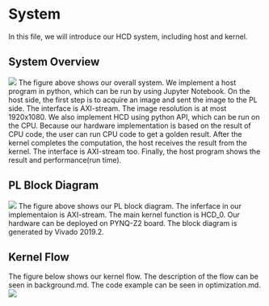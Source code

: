 # System
In this file, we will introduce our HCD system, including host and kernel.
## System Overview
![](https://i.imgur.com/V0vNf9l.png)
The figure above shows our overall system. We implement a host program in python, which can be run by using Jupyter Notebook. On the host side, the first step is to acquire an image and sent the image to the PL side. The interface is AXI-stream. The image resolution is at most 1920x1080. We also implement HCD using python API, which can be run on the CPU. Because our hardware implementation is based on the result of CPU code, the user can run CPU code to get a golden result. After the kernel completes the computation, the host receives the result from the kernel. The interface is AXI-stream too. Finally, the host program shows the result and performance(run time). 
## PL Block Diagram
![](https://i.imgur.com/BnUb0a2.png)
The figure above shows our PL block diagram. The inferface in our implementaion is AXI-stream. The main kernel function is HCD_0. Our hardware can be deployed on PYNQ-Z2 board. The block diagram is generated by Vivado 2019.2. 
## Kernel Flow
The figure below shows our kernel flow. The description of the flow can be seen in background.md. The code example can be seen in optimization.md.
![](https://i.imgur.com/wG9FZ1z.png)
